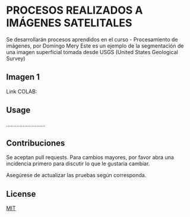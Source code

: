 # PROCESOS REALIZADOS A IMÁGENES SATELITALES
Se desarrollarán procesos aprendidos en el curso - Procesamiento de imágenes, por Domingo Mery 
Este es un ejemplo de la segmentación de una imagen superficial tomada desde USGS (United States Geological Survey)

## Imagen 1

Link COLAB: 

## Usage

..........................

## Contribuciones

Se aceptan pull requests. Para cambios mayores, por favor abra una incidencia primero para discutir lo que le gustaría cambiar.

Asegúrese de actualizar las pruebas según corresponda.

## License

[MIT](https://choosealicense.com/licenses/mit/)
